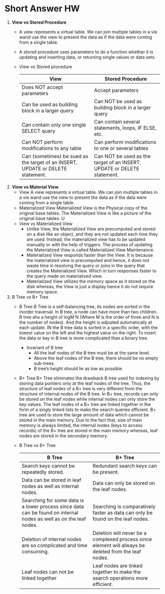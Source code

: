 # Short Answer HW

1. **View vs Stored Procedure**
    - A view represents a virtual table. We can join multiple tables in a vie wand use the view to present the data as if the data were coming from a single table.
    - A stored procedure uses parameters to do a function whether it is updating and inserting data, or returning single values or data sets.
    - View vs Stored procedure
        
        
        | View | Stored Procedure |
        | --- | --- |
        | Does NOT accept parameters | Accept parameters |
        | Can be used as building block in a larger query | Can NOT be used as building block in a larger query |
        | Can contain only one single SELECT query | Can contain several statements, loops, IF ELSE, etc. |
        | Can NOT perform modifications to any table | Can perform modifications to one or several tables |
        | Can (sometimes) be sued as the target of an INSERT, UPDATE  or DELETE statement. | Can NOT be used as the target of an INSERT, UPDATE or DELETE statement. |
2. **View vs Material View**
    - View
    A view represents a virtual table. We can join multiple tables in a vie wand use the view to present the data as if the data were coming from a single table.
    - Materialized View 
    Materialized View is the Physical copy of the original base tables. The Materialized View is like a picture of the original base tables. U
    - View vs Materialized View
        - Unlike View, the Materialized View are precomputed and stored on a disk like an object, and they are not updated each time they are used. Instead, the materialized view has to be updated manually or with the help of triggers. The process of updating the Materialized View is called Materialized View Maintenance.
        - Materialized View responds faster than the View. It is because the materialized view is precomputed and hence, it does not waste time in resolving the query or joins in the query that creates the Materialized View. Which in turn responses faster to the query made on materialized view.
        - Materialized View utilizes the memory space as it stored on the disk whereas, the View is just a display hence it do not require memory space.
3. B Tree vs B+ Tree
    - B Tree
    B Tree is a self-balancing tree, its nodes are sorted in the inorder traversal. In B tree, a node can have more than two children. B tree ahs a height of logM N (Where M is the order  of three and N is the number of nodes). And the height is adjusted automatically at each update. IN the B tree data is sorted in a specific order, with the lowest value on the left and the highest value on the right. To insert the data or key in B tree is more complicated than a binary tree.
        - Invariant of B tree
            - All the leaf nodes of the B tree must be at the same level.
            - Above the leaf nodes of the B tree, there should be no empty sub-trees.
            - B tree’s height should lie as low as possible.
    - B+ Tree
    B+ Tree eliminates the drawback B tree used for indexing by storing data pointers only at the leaf nodes of the tree. Thus, the structure of leaf nodes of a B+ tree is very different from the structure of internal nodes of the B tree. In B+ tree, records can only be stored on the leaf nodes while internal nodes can only store the key values. The leaf nodes of a B+ tree are linked together in the form of a singly linked lists to make the search queries efficient. B+ tree are used to store the large amount of data which cannot be stored in the main memory. Due to the fact that, size of main memory is always limited, the internal nodes (keys to access records) of the B+ tree are stored in the main memory whereas, leaf nodes are stored in the secondary memory.
    - B Tree vs B+ Tree
        
        
        | B Tree | B+ Tree |
        | --- | --- |
        | Search keys cannot be repeatedly stored. | Redundant search keys can be present. |
        | Data can be stored in leaf nodes as well as internal nodes. | Data can only be stored on the leaf nodes. |
        | Searching for some data is a lower process since data can be found on internal nodes as well as on the leaf nodes. | Searching is comparatively faster as data can only be found on the leaf nodes. |
        | Deletion of internal nodes are so complicated and time consuming. | Deletion will never be a complexed process since element will always be deleted from the leaf nodes. |
        | Leaf nodes can not be linked together | Leaf nodes are linked together to make the search operations more efficient. |